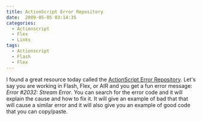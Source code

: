 ```yaml
---
title: ActionScript Error Repository
date:  2009-05-05 03:14:35
categories:
  - Actionscript
  - Flex
  - Links
tags:
  - Actionscript
  - Flash
  - Flex
---
```


I found a great resource today called the <a href="http://www.actionscripterrors.com" target="_blank">ActionScript Error Repository</a>. Let's say you are working in Flash, Flex, or AIR and you get a fun error message: *Error #2032: Stream Error*. You can search for the error code and it will explain the cause and how to fix it. It will give an example of bad that that will cause a similar error and it will also give you an example of good code that you can copy/paste.
